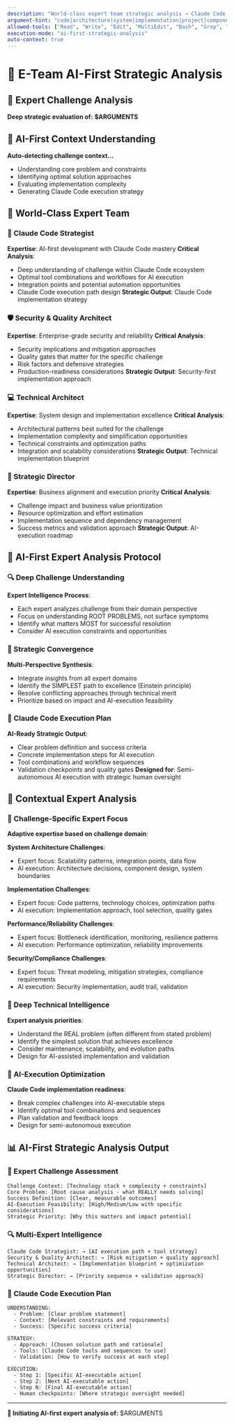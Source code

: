 ```yaml
---
description: "World-class expert team strategic analysis → Claude Code execution-ready plan"
argument-hint: "code|architecture|system|implementation|project|component|feature"
allowed-tools: ["Read", "Write", "Edit", "MultiEdit", "Bash", "Grep", "LS", "Glob", "WebFetch", "WebSearch", "Task", "TodoWrite", "ExitPlanMode"]  
execution-mode: "ai-first-strategic-analysis"
auto-context: true
---
```


# 🔬 E-Team AI-First Strategic Analysis

## 🎯 Expert Challenge Analysis

**Deep strategic evaluation of:** **$ARGUMENTS**

## 🧠 AI-First Context Understanding

**Auto-detecting challenge context...**
- Understanding core problem and constraints
- Identifying optimal solution approaches  
- Evaluating implementation complexity
- Generating Claude Code execution strategy

## 👥 World-Class Expert Team

### **🔧 Claude Code Strategist**
**Expertise**: AI-first development with Claude Code mastery
**Critical Analysis**:
- Deep understanding of challenge within Claude Code ecosystem
- Optimal tool combinations and workflows for AI execution
- Integration points and potential automation opportunities
- Claude Code execution path design
**Strategic Output**: Claude Code implementation strategy

### **🛡️ Security & Quality Architect** 
**Expertise**: Enterprise-grade security and reliability
**Critical Analysis**:
- Security implications and mitigation approaches
- Quality gates that matter for the specific challenge
- Risk factors and defensive strategies
- Production-readiness considerations
**Strategic Output**: Security-first implementation approach

### **💻 Technical Architect** 
**Expertise**: System design and implementation excellence
**Critical Analysis**:
- Architectural patterns best suited for the challenge
- Implementation complexity and simplification opportunities
- Technical constraints and optimization paths
- Integration and scalability considerations
**Strategic Output**: Technical implementation blueprint

### **🎯 Strategic Director**
**Expertise**: Business alignment and execution priority
**Critical Analysis**:
- Challenge impact and business value prioritization
- Resource optimization and effort estimation
- Implementation sequence and dependency management
- Success metrics and validation approach
**Strategic Output**: AI-execution roadmap

## 🧠 AI-First Expert Analysis Protocol

### 🔍 Deep Challenge Understanding
**Expert Intelligence Process**:
- Each expert analyzes challenge from their domain perspective
- Focus on understanding ROOT PROBLEMS, not surface symptoms
- Identify what matters MOST for successful resolution
- Consider AI execution constraints and opportunities

### 🤝 Strategic Convergence  
**Multi-Perspective Synthesis**:
- Integrate insights from all expert domains
- Identify the SIMPLEST path to excellence (Einstein principle)
- Resolve conflicting approaches through technical merit
- Prioritize based on impact and AI-execution feasibility

### 🚀 Claude Code Execution Plan
**AI-Ready Strategic Output**:
- Clear problem definition and success criteria
- Concrete implementation steps for AI execution
- Tool combinations and workflow sequences  
- Validation checkpoints and quality gates
**Designed for**: Semi-autonomous AI execution with strategic human oversight

## 🔬 Contextual Expert Analysis

### 🎯 Challenge-Specific Expert Focus
**Adaptive expertise based on challenge domain**:

**System Architecture Challenges**:
- Expert focus: Scalability patterns, integration points, data flow
- AI execution: Architecture decisions, component design, system boundaries

**Implementation Challenges**:
- Expert focus: Code patterns, technology choices, optimization paths  
- AI execution: Implementation approach, tool selection, quality gates

**Performance/Reliability Challenges**:
- Expert focus: Bottleneck identification, monitoring, resilience patterns
- AI execution: Performance optimization, reliability improvements

**Security/Compliance Challenges**:
- Expert focus: Threat modeling, mitigation strategies, compliance requirements
- AI execution: Security implementation, audit trail, validation

### 🧠 Deep Technical Intelligence
**Expert analysis priorities**:
- Understand the REAL problem (often different from stated problem)
- Identify the simplest solution that achieves excellence
- Consider maintenance, scalability, and evolution paths
- Design for AI-assisted implementation and validation

### 🤖 AI-Execution Optimization
**Claude Code implementation readiness**:
- Break complex challenges into AI-executable steps
- Identify optimal tool combinations and sequences
- Plan validation and feedback loops
- Design for semi-autonomous execution

## 📊 AI-First Strategic Analysis Output

### 🧠 Expert Challenge Assessment
```
Challenge Context: [Technology stack + complexity + constraints]
Core Problem: [Root cause analysis - what REALLY needs solving]
Success Definition: [Clear, measurable outcomes]
AI-Execution Feasibility: [High/Medium/Low with specific considerations]
Strategic Priority: [Why this matters and impact potential]
```

### 🔍 Multi-Expert Intelligence
```
Claude Code Strategist: → [AI execution path + tool strategy]
Security & Quality Architect: → [Risk mitigation + quality approach]  
Technical Architect: → [Implementation blueprint + optimization opportunities]
Strategic Director: → [Priority sequence + validation approach]
```

### 🤖 Claude Code Execution Plan
```
UNDERSTANDING:
  - Problem: [Clear problem statement]
  - Context: [Relevant constraints and requirements]
  - Success: [Specific success criteria]

STRATEGY:
  - Approach: [Chosen solution path and rationale]
  - Tools: [Claude Code tools and sequences to use]
  - Validation: [How to verify success at each step]

EXECUTION:
  - Step 1: [Specific AI-executable action]
  - Step 2: [Next AI-executable action]  
  - Step N: [Final AI-executable action]
  - Human checkpoints: [Where strategic oversight needed]
```

---

**🚀 Initiating AI-first expert analysis of:** $ARGUMENTS